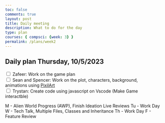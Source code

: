 ```yaml
---
toc: false
comments: true
layout: post
title: Daily meeting
description: What to do for the day
type: plan
courses: { compsci: {week: 3} }
permalink: /plans/week2
---
```


## Daily plan Thursday, 10/5/2023
<input type="checkbox" id="myCheckbox" /> <label for="myCheckbox"></label>
Zafeer: Work on the game plan <br>
<input type="checkbox" id="myCheckbox" /> <label for="myCheckbox"></label> Sean and Spencer: Work on the plot, characters, background, animations using [PixilArt](https://www.pixilart.com/)<br>
<input type="checkbox" id="myCheckbox" /> <label for="myCheckbox"></label> Trystan: Create code using javascript on Vscode (Make Game interactble) <br>

M - Alien World Progress (AWP), Finish Ideation Live Reviews
Tu - Work Day
W - Tech Talk, Multiple Files, Classes and Inheritance
Th - Work Day
F - Feature Review